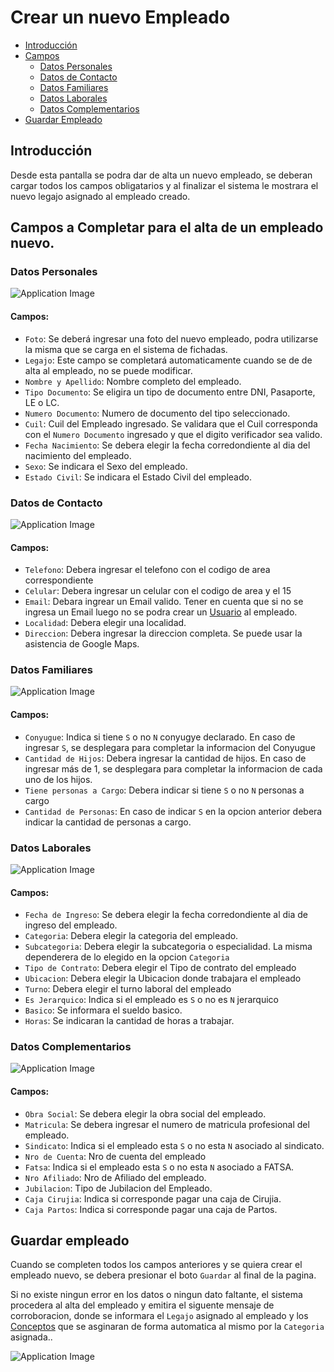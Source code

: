 # Crear un nuevo Empleado

- [Introducción](#introduction)
- [Campos](#campos)
	- [Datos Personales](#personales)
	- [Datos de Contacto](#contacto)
	- [Datos Familiares](#familiares)
	- [Datos Laborales](#laborales)
	- [Datos Complementarios](#complementarios)
- [Guardar Empleado](#guardar)
	
<a name="introduction"></a>
## Introducción

Desde esta pantalla se podra dar de alta un nuevo empleado, se deberan cargar todos los campos obligatarios y al finalizar el sistema le mostrara el nuevo legajo asignado al empleado creado.

<a name="campos"></a>
## Campos a Completar para el alta de un empleado nuevo.

<a name="personales"></a>
### Datos Personales

![Application Image](http://payrool/assets/img/empleados/datos_pesonales.png)

#### Campos:
- `Foto`: Se deberá ingresar una foto del nuevo empleado, podra utilizarse la misma que se carga en el sistema de fichadas.
- `Legajo`: Este campo se completará automaticamente cuando se de de alta al empleado, no se puede modificar.
- `Nombre y Apellido`: Nombre completo del empleado. 
- `Tipo Documento`: Se eligira un tipo de documento entre DNI, Pasaporte, LE o LC.
- `Numero Documento`: Numero de documento del tipo seleccionado.
- `Cuil`: Cuil del Empleado ingresado. Se validara que el Cuil corresponda con el `Numero Documento` ingresado y que el digito verificador sea valido.
- `Fecha Nacimiento`: Se debera elegir la fecha corredondiente al dia del nacimiento del empleado.
- `Sexo`: Se indicara el Sexo del empleado.
- `Estado Civil`: Se indicara el Estado Civil del empleado.

<a name="contacto"></a>
### Datos de Contacto

![Application Image](http://payrool/assets/img/empleados/datos_contacto.png)

#### Campos:
- `Telefono`: Debera ingresar el telefono con el codigo de area correspondiente
- `Celular`: Debera ingresar un celular con el codigo de area y el 15
- `Email`: Debara ingrear un Email valido. Tener en cuenta que si no se ingresa un Email luego no se podra crear un [Usuario](#) al empleado.
- `Localidad`: Debera elegir una localidad.
- `Direccion`: Debera ingresar la direccion completa. Se puede usar la asistencia de Google Maps.

<a name="familiares"></a>
### Datos Familiares

![Application Image](http://payrool/assets/img/empleados/datos_familiares.png)

#### Campos:
- `Conyugue`: Indica si tiene `S` o no `N` conyugye declarado. En caso de ingresar `S`, se desplegara para completar la informacion del Conyugue
- `Cantidad de Hijos`: Debera ingresar la cantidad de hijos. En caso de ingresar más de 1, se desplegara para completar la informacion de cada uno de los hijos.
- `Tiene personas a Cargo`: Debera indicar si tiene `S` o no `N` personas a cargo
- `Cantidad de Personas`: En caso de indicar `S` en la opcion anterior debera indicar la cantidad de personas a cargo.

<a name="laborales"></a>
### Datos Laborales

![Application Image](http://payrool/assets/img/empleados/datos_laborales.png)

#### Campos:
- `Fecha de Ingreso`: Se debera elegir la fecha corredondiente al dia de ingreso del empleado.
- `Categoria`: Debera elegir la categoria del empleado.
- `Subcategoria`: Debera elegir la subcategoria o especialidad. La misma dependerera de lo elegido en la opcion `Categoria`
- `Tipo de Contrato`: Debera elegir el Tipo de contrato del empleado
- `Ubicacion`: Debera elegir la Ubicacion donde trabajara el empleado
- `Turno`: Debera elegir el turno laboral del empleado
- `Es Jerarquico`: Indica si el empleado es `S` o no es `N` jerarquico
- `Basico`: Se informara el sueldo basico.
- `Horas`: Se indicaran la cantidad de horas a trabajar.

<a name="complementarios"></a>
### Datos Complementarios

![Application Image](http://payrool/assets/img/empleados/datos_complementarios.png)

#### Campos:
- `Obra Social`: Se debera elegir la obra social del empleado.
- `Matricula`: Se debera ingresar el numero de matricula profesional del empleado.
- `Sindicato`: Indica si el empleado esta `S` o no esta `N`  asociado al sindicato.
- `Nro de Cuenta`: Nro de cuenta del empleado
- `Fatsa`: Indica si el empleado esta `S` o no esta `N`  asociado a FATSA.
- `Nro Afiliado`: Nro de Afiliado del empleado.
- `Jubilacion`: Tipo de Jubilacion del Empleado.
- `Caja Cirujia`: Indica si corresponde pagar una caja de Cirujia.
- `Caja Partos`: Indica si corresponde pagar una caja de Partos.

<a name="guardar"></a>
## Guardar empleado

Cuando se completen todos los campos anteriores y se quiera crear el empleado nuevo, se debera presionar el boto `Guardar` al final de la pagina.

Si no existe ningun error en los datos o ningun dato faltante, el sistema procedera al alta del empleado y emitira el siguente mensaje de corroboracion, donde se informara el `Legajo` asignado al empleado y los [Conceptos](/docs/{{version}}/verconceptos) que se asginaran de forma automatica al mismo por la `Categoria` asignada..

![Application Image](http://payrool/assets/img/empleados/mensaje_alta.png)
